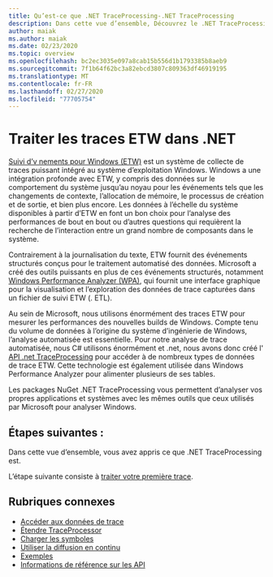 ```yaml
---
title: Qu’est-ce que .NET TraceProcessing-.NET TraceProcessing
description: Dans cette vue d’ensemble, Découvrez le .NET TraceProcessing.
author: maiak
ms.author: maiak
ms.date: 02/23/2020
ms.topic: overview
ms.openlocfilehash: bc2ec3035e097a8cab15b556d1b1793385b8aeb9
ms.sourcegitcommit: 7f1b64f62bc3a82ebcd3807c809363df46919195
ms.translationtype: MT
ms.contentlocale: fr-FR
ms.lasthandoff: 02/27/2020
ms.locfileid: "77705754"
---
```

# <a name="process-etw-traces-in-net"></a>Traiter les traces ETW dans .NET

[Suivi d’v nements pour Windows (ETW)](https://docs.microsoft.com/windows/win32/etw/event-tracing-portal) est un système de collecte de traces puissant intégré au système d’exploitation Windows. Windows a une intégration profonde avec ETW, y compris des données sur le comportement du système jusqu’au noyau pour les événements tels que les changements de contexte, l’allocation de mémoire, le processus de création et de sortie, et bien plus encore. Les données à l’échelle du système disponibles à partir d’ETW en font un bon choix pour l’analyse des performances de bout en bout ou d’autres questions qui requièrent la recherche de l’interaction entre un grand nombre de composants dans le système.

Contrairement à la journalisation du texte, ETW fournit des événements structurés conçus pour le traitement automatisé des données. Microsoft a créé des outils puissants en plus de ces événements structurés, notamment [Windows Performance Analyzer (WPA)](https://docs.microsoft.com/windows-hardware/test/wpt/windows-performance-analyzer), qui fournit une interface graphique pour la visualisation et l’exploration des données de trace capturées dans un fichier de suivi ETW (. ETL).

Au sein de Microsoft, nous utilisons énormément des traces ETW pour mesurer les performances des nouvelles builds de Windows. Compte tenu du volume de données à l’origine du système d’ingénierie de Windows, l’analyse automatisée est essentielle. Pour notre analyse de trace automatisée, nous C# utilisons énormément et .net, nous avons donc créé l' [API .net TraceProcessing](https://www.nuget.org/packages/Microsoft.Windows.EventTracing.Processing.All) pour accéder à de nombreux types de données de trace ETW. Cette technologie est également utilisée dans Windows Performance Analyzer pour alimenter plusieurs de ses tables.

Les packages NuGet .NET TraceProcessing vous permettent d’analyser vos propres applications et systèmes avec les mêmes outils que ceux utilisés par Microsoft pour analyser Windows.

## <a name="next-steps"></a>Étapes suivantes :

Dans cette vue d’ensemble, vous avez appris ce que .NET TraceProcessing est.

L’étape suivante consiste à [traiter votre première trace](quickstart.md).

## <a name="related-topics"></a>Rubriques connexes

* [Accéder aux données de trace](tutorial.md)
* [Étendre TraceProcessor](extensibility.md)
* [Charger les symboles](symbols.md)
* [Utiliser la diffusion en continu](streaming.md)
* [Exemples](https://github.com/microsoft/eventtracing-processing-samples)
* [Informations de référence sur les API](reference.md)
